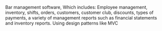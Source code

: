Bar management software,
Which includes:
Employee management, inventory, shifts, orders, customers, customer club, discounts, types of payments, a variety of management reports such as financial statements and inventory reports.
Using design patterns like MVC
